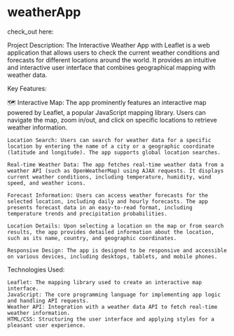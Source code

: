 # weatherApp

check_out here: 

Project Description:
The Interactive Weather App with Leaflet is a web application that allows users to check the current weather conditions and forecasts for different locations around the world. It provides an intuitive and interactive user interface that combines geographical mapping with weather data.

Key Features:

   🗺️ Interactive Map: The app prominently features an interactive map powered by Leaflet, a popular JavaScript mapping library. Users can navigate the map, zoom in/out, and click on specific locations to retrieve weather information.

    Location Search: Users can search for weather data for a specific location by entering the name of a city or a geographic coordinate (latitude and longitude). The app supports global location searches.

    Real-time Weather Data: The app fetches real-time weather data from a weather API (such as OpenWeatherMap) using AJAX requests. It displays current weather conditions, including temperature, humidity, wind speed, and weather icons.

    Forecast Information: Users can access weather forecasts for the selected location, including daily and hourly forecasts. The app presents forecast data in an easy-to-read format, including temperature trends and precipitation probabilities.

    Location Details: Upon selecting a location on the map or from search results, the app provides detailed information about the location, such as its name, country, and geographic coordinates.

    Responsive Design: The app is designed to be responsive and accessible on various devices, including desktops, tablets, and mobile phones.

Technologies Used:

    Leaflet: The mapping library used to create an interactive map interface.
    JavaScript: The core programming language for implementing app logic and handling API requests.
    Weather API: Integration with a weather data API to fetch real-time weather information.
    HTML/CSS: Structuring the user interface and applying styles for a pleasant user experience.
